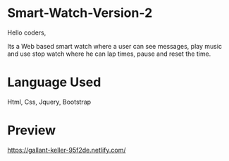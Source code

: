 # Smart-Watch-Version-2
Hello coders,

Its a Web based smart watch where a user can see messages, play music and use stop watch where he can lap times, pause and reset the time.

# Language Used

Html, Css, Jquery, Bootstrap

# Preview
https://gallant-keller-95f2de.netlify.com/
